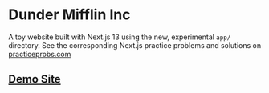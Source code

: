 # Dunder Mifflin Inc
A toy website built with Next.js 13 using the new, experimental `app/` directory. See the corresponding Next.js practice problems and solutions on [practiceprobs.com](https://www.practiceprobs.com/problemsets/nextjs/dunder-mifflin/)

## [Demo Site](https://dundermifflininc.vercel.app/)

